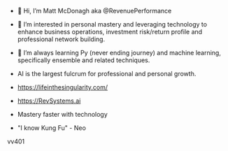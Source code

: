- 👋 Hi, I’m Matt McDonagh aka @RevenuePerformance
- 👀 I’m interested in personal mastery and leveraging technology to enhance business operations, investment risk/return profile and professional network building.
- 🌱 I’m always learning Py (never ending journey) and machine learning, specifically ensemble and related techniques.
- AI is the largest fulcrum for professional and personal growth.
- https://lifeinthesingularity.com/
- https://RevSystems.ai
  
- Mastery faster with technology
- "I know Kung Fu" -  Neo
<!---
RevenuePerformance/RevenuePerformance is a ✨ special ✨ repository because its `README.md` (this file) appears on your GitHub profile.
You can click the Preview link to take a look at your changes.
--->
vv401

